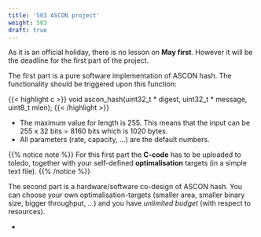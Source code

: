 ```yaml
---
title: '503 ASCON project'
weight: 503
draft: true
---
```


As it is an official holiday, there is no lesson on **May first**. However it will be the deadline for the first part of the project. 

The first part is a pure software implementation of ASCON hash. The functionality should be triggered upon this function:

{{< highlight c >}}
void ascon_hash(uint32_t * digest, uint32_t * message, uint8_t mlen);
{{< /highlight >}}

* The maximum value for length is 255. This means that the input can be 255 x 32 bits = 8160 bits which is 1020 bytes.
* All parameters (rate, capacity, ...) are the default numbers.

{{% notice note %}}
For this first part the **C-code** has to be uploaded to toledo, together with your self-defined **optimalisation** targets (in a simple text file).
{{% /notice %}}

The second part is a hardware/software co-design of ASCON hash. You can choose your own optimalisation-targets (smaller area, smaller binary size, bigger throughput, ...) and you have *unlimited budget* (with respect to resources). 

* 
